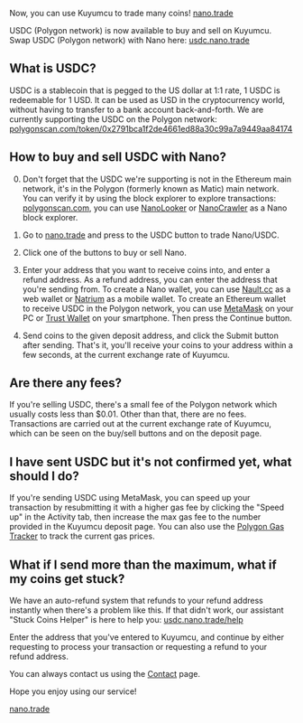 Now, you can use Kuyumcu to trade many coins! [nano.trade](https://nano.trade)

USDC (Polygon network) is now available to buy and sell on Kuyumcu. Swap USDC (Polygon network) with Nano here: [usdc.nano.trade](https://usdc.nano.trade  "Nano/USDC Kuyumcu")  

## What is USDC?
USDC is a stablecoin that is pegged to the US dollar at 1:1 rate, 1 USDC is redeemable for 1 USD. It can be used as USD in the cryptocurrency world, without having to transfer to a bank account back-and-forth. We are currently supporting the USDC on the Polygon network: [polygonscan.com/token/0x2791bca1f2de4661ed88a30c99a7a9449aa84174](https://polygonscan.com/token/0x2791bca1f2de4661ed88a30c99a7a9449aa84174)
## How to buy and sell USDC with Nano?
0. Don't forget that the USDC we're supporting is not in the Ethereum main network, it's in the Polygon (formerly known as Matic) main network. You can verify it by using the block explorer to explore transactions: [polygonscan.com](https://polygonscan.com), you can use [NanoLooker](https://nanolooker.com) or [NanoCrawler](https://nanocrawler.cc) as a Nano block explorer.

1. Go to [nano.trade](https://nano.trade) and press to the USDC button to trade Nano/USDC.
2. Click one of the buttons to buy or sell Nano.
3. Enter your address that you want to receive coins into, and enter a refund address. As a refund address, you can enter the address that you're sending from. To create a Nano wallet, you can use [Nault.cc](https://nault.cc) as a web wallet or [Natrium](https://natrium.io) as a mobile wallet. To create an Ethereum wallet to receive USDC in the Polygon network, you can use [MetaMask](https://metamask.io) on your PC or [Trust Wallet](https://trustwallet.com/polygon-wallet) on your smartphone. Then press the Continue button.
4. Send coins to the given deposit address, and click the Submit button after sending. That's it, you'll receive your coins to your address within a few seconds, at the current exchange rate of Kuyumcu.
## Are there any fees?
If you're selling USDC, there's a small fee of the Polygon network which usually costs less than $0.01. Other than that, there are no fees. Transactions are carried out at the current exchange rate of Kuyumcu, which can be seen on the buy/sell buttons and on the deposit page.
## I have sent USDC but it's not confirmed yet, what should I do?
If you're sending USDC using MetaMask, you can speed up your transaction by resubmitting it with a higher gas fee by clicking the "Speed up" in the Activity tab, then increase the max gas fee to the number provided in the Kuyumcu deposit page. You can also use the [Polygon Gas Tracker](https://polygonscan.com/gastracker) to track the current gas prices.
## What if I send more than the maximum, what if my coins get stuck?
We have an auto-refund system that refunds to your refund address instantly when there's a problem like this. If that didn't work, our assistant "Stuck Coins Helper" is here to help you: [usdc.nano.trade/help](https://usdc.nano.trade/help)

Enter the address that you've entered to Kuyumcu, and continue by either requesting to process your transaction or requesting a refund to your refund address.

You can always contact us using the [Contact](https://usdc.nano.trade/contact) page.

Hope you enjoy using our service!
  
[nano.trade](https://nano.trade  "Go to nano.trade")